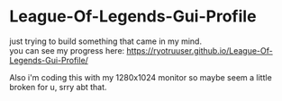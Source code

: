 # League-Of-Legends-Gui-Profile
just trying to build something that came in my mind.<br>
you can see my progress here: https://ryotruuser.github.io/League-Of-Legends-Gui-Profile/

Also i'm coding this with my 1280x1024 monitor so maybe seem a little broken for u, srry abt that.
